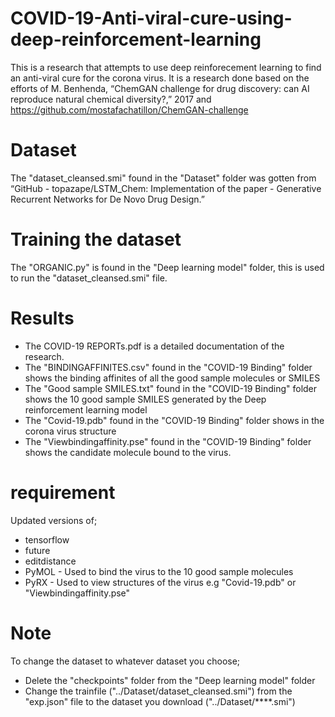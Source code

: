 # COVID-19-Anti-viral-cure-using-deep-reinforcement-learning
This is a research that attempts to use deep reinforecement learning to find an anti-viral cure for the corona virus. It is a research done based on the efforts of M. Benhenda, “ChemGAN challenge for drug discovery: can AI reproduce natural chemical diversity?,” 2017 and https://github.com/mostafachatillon/ChemGAN-challenge

# Dataset
The "dataset_cleansed.smi" found in the "Dataset" folder was gotten from  “GitHub - topazape/LSTM_Chem: Implementation of the paper - Generative Recurrent Networks for De Novo Drug Design.”

# Training the dataset
The "ORGANIC.py" is found in the "Deep learning model" folder, this is used to run the "dataset_cleansed.smi" file.

# Results
- The COVID-19 REPORTs.pdf is a detailed documentation of the research.
- The "BINDINGAFFINITES.csv" found in the "COVID-19 Binding" folder shows the binding affinites of all the good sample molecules or SMILES
- The "Good sample SMILES.txt" found in the "COVID-19 Binding" folder shows the 10 good sample SMILES generated by the Deep reinforcement learning model
- The "Covid-19.pdb" found in the "COVID-19 Binding" folder shows in the corona virus structure 
- The "Viewbindingaffinity.pse" found in the "COVID-19 Binding" folder shows the candidate molecule bound to the virus.

# requirement
Updated versions of;

- tensorflow
- future
- editdistance
- PyMOL - Used to bind the virus to the 10 good sample molecules
- PyRX - Used to view structures of the virus e.g "Covid-19.pdb" or "Viewbindingaffinity.pse"

# Note
To change the dataset to whatever dataset you choose;
- Delete the "checkpoints" folder from the "Deep learning model" folder
- Change the trainfile ("../Dataset/dataset_cleansed.smi") from the "exp.json" file to the dataset you download ("../Dataset/****.smi")

